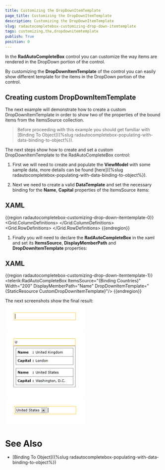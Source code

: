 ```yaml
---
title: Customizing the DropDownItemTemplate
page_title: Customizing the DropDownItemTemplate
description: Customizing the DropDownItemTemplate
slug: radautocompletebox-customizing-drop-down-itemtemplate
tags: customizing,the,dropdownitemtemplate
publish: True
position: 0
---
```



In the __RadAutoCompleteBox__ control you can customize the way items are rendered in the DropDown portion of the control.
      

By customizing the __DropDownItemTemplate__ of the control you can easily show different template for the items in the DropDown portion of the control.
      

## Creating custom DropDownItemTemplate

The next example will demonstrate how to create a custom DropDownItemTemplate in order to show two of the properties of the bound items from the ItemsSource collection.
        

>Before proceeding with this example you should get familiar with [Binding To Object]({%slug radautocompletebox-populating-with-data-binding-to-object%}).
          

The next steps show how to create and set a custom DropDownItemTemplate to the RadAutoCompleteBox control:
        

1. First we will need to create and populate the __ViewModel__ with some sample data, more details can be found [here]({%slug radautocompletebox-populating-with-data-binding-to-object%}).
            

1. Next we need to create a valid __DataTemplate__ and set the necessary binding for the __Name__, __Capital__ properties of the ItemsSource items:
            

## XAML

{{region radautocompletebox-customizing-drop-down-itemtemplate-0}}
	<DataTemplate x:Key="CustomDropDownItemTemplate">
		<Border BorderBrush="Gray" BorderThickness="1" Margin="2">
			<Grid>
				<Grid.ColumnDefinitions>
					<ColumnDefinition Width="Auto"/>
					<ColumnDefinition Width="Auto"/>
					<ColumnDefinition Width="*"/>
				</Grid.ColumnDefinitions>
				<Grid.RowDefinitions>
					<RowDefinition/>
					<RowDefinition/>
					<RowDefinition/>
				</Grid.RowDefinitions>
				<TextBlock Grid.Column="0" Grid.Row="0"
							Margin="5"
							FontWeight="Bold"
							Text="Name" />
				<TextBlock Grid.Row="0" Grid.Column="1" Margin="0 5 0 0"
							Text=":"
							FontWeight="Bold"/>
				<TextBlock Grid.Column="2" Grid.Row="0" Margin="5"
							Text="{Binding Name}" />
				<Border BorderBrush="Gray" BorderThickness="0.5" Grid.Row="1" Grid.Column="0" Grid.ColumnSpan="3"/>
				<TextBlock Grid.Column="0" Grid.Row="2" Margin="5"
							FontWeight="Bold"
							Text="Capital" />
				<TextBlock Grid.Row="2" Grid.Column="1" Margin="0 5 0 0"
							Text=":"
							FontWeight="Bold"/>
				<TextBlock Grid.Column="2" Grid.Row="2" Margin="5"
							Text="{Binding Capital}" />
			</Grid>
		</Border>
	</DataTemplate>
	{{endregion}}



1. Finally you will need to declare the __RadAutoCompleteBox__ in the xaml and set its __ItemsSource__, __DisplayMemberPath__ and __DropDownItemTemplate__ properties:
            

## XAML

{{region radautocompletebox-customizing-drop-down-itemtemplate-1}}
	<telerik:RadAutoCompleteBox ItemsSource="{Binding Countries}"
								Width="200"
								DisplayMemberPath="Name"
								DropDownItemTemplate="{StaticResource CustomDropDownItemTemplate}"/>
	{{endregion}}



The next screenshots show the final result:
        ![radautocompletebox-customizing-drop-down-itemtemplate-1](images/radautocompletebox-customizing-drop-down-itemtemplate-1.png)![radautocompletebox-customizing-drop-down-itemtemplate-2](images/radautocompletebox-customizing-drop-down-itemtemplate-2.png)![radautocompletebox-customizing-drop-down-itemtemplate-3](images/radautocompletebox-customizing-drop-down-itemtemplate-3.png)

# See Also

 * [Binding To Object]({%slug radautocompletebox-populating-with-data-binding-to-object%})
